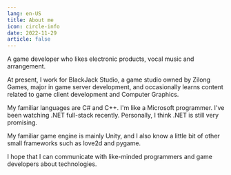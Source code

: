 ```yaml
---
lang: en-US
title: About me
icon: circle-info
date: 2022-11-29
article: false
---
```


A game developer who likes electronic products, vocal music and arrangement.

At present, I work for BlackJack Studio, a game studio owned by Zilong Games, major in game server development, and occasionally learns content related to game client development and Computer Graphics.

My familiar languages are C# and C++. I'm like a Microsoft programmer. I've been watching .NET full-stack recently. Personally, I think .NET is still very promising.

My familiar game engine is mainly Unity, and I also know a little bit of other small frameworks such as love2d and pygame.

I hope that I can communicate with like-minded programmers and game developers about technologies.